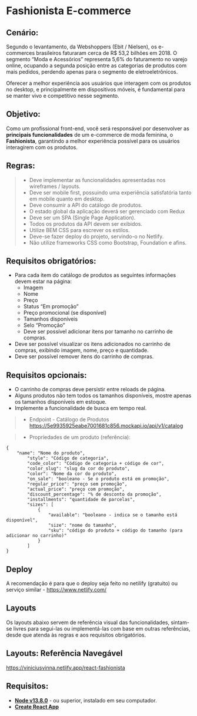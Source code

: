 # Fashionista E-commerce

## Cenário:

Segundo o levantamento, da Webshoppers (Ebit / Nielsen), os e-commerces brasileiros faturaram cerca de R\$ 53,2 bilhões em 2018. O segmento “Moda e Acessórios” representa 5,6% do faturamento no varejo online, ocupando a segunda posição entre as categorias de produtos com mais pedidos, perdendo apenas para o segmento de eletroeletrônicos.

Oferecer a melhor experiência aos usuários que interagem com os produtos no desktop, e principalmente em dispositivos móveis, é fundamental para se manter vivo e competitivo nesse segmento.

## Objetivo:

Como um profissional front-end, você será responsável por desenvolver as **principais funcionalidades** de um e-commerce de moda feminina, o **Fashionista**, garantindo a melhor experiência possível para os usuários interagirem com os produtos.

## Regras:

> - Deve implementar as funcionalidades apresentadas nos wireframes / layouts.
> - Deve ser mobile first, possuindo uma experiência satisfatória tanto em mobile quanto em desktop.
> - Deve consumir a API do catálogo de produtos.
> - O estado global da aplicação deverá ser gerenciado com Redux
> - Deve ser um SPA (Single Page Application).
> - Todos os produtos da API devem ser exibidos.
> - Utilize BEM CSS para escrever os estilos.
> - Deve-se fazer deploy do projeto, servindo-o no Netlify.
> - Não utilize frameworks CSS como Bootstrap, Foundation e afins.

## Requisitos obrigatórios:

- Para cada item do catálogo de produtos as seguintes informações devem estar na página:
  - Imagem
  - Nome
  - Preço
  - Status “Em promoção”
  - Preço promocional (se disponível)
  - Tamanhos disponíveis
  - Selo “Promoção”
  - Deve ser possível adicionar itens por tamanho no carrinho de compras.
- Deve ser possível visualizar os itens adicionados no carrinho de compras, exibindo imagem, nome, preço e quantidade.
- Deve ser possível remover itens do carrinho de compras.

## Requisitos opcionais:

- O carrinho de compras deve persistir entre reloads de página.
- Alguns produtos não tem todos os tamanhos disponíveis, mostre apenas os tamanhos disponíveis em estoque.
- Implemente a funcionalidade de busca em tempo real.

> - Endpoint - Catálogo de Produtos
>   https://5e9935925eabe7001681c856.mockapi.io/api/v1/catalog

> - Propriedades de um produto (referência):

```
{
	"name": "Nome do produto",
		"style": "Código de categoria",
		"code_color": "Código de categoria + código de cor",
		"color_slug": "slug da cor do produto",
		"color": "Nome da cor do produto",
		"on_sale": "booleano - Se o produto está em promoção",
		"regular_price": "preço sem promoção",
		"actual_price": "preço com promoção",
		"discount_percentage": "% de desconto da promoção",
		"installments": "quantidade de parcelas",
		"sizes": [
			{
				"available": "booleano - indica se o tamanho está disponível",
				"size": "nome do tamanho",
				"sku": "código do produto + código do tamanho (para adicionar no carrinho)"
			}
		]
}
```

## Deploy

A recomendação é para que o deploy seja feito no netilify (gratuito) ou serviço similar - https://www.netlify.com/

## Layouts

Os layouts abaixo servem de referência visual das funcionalidades, sintam-se livres para segui-las ou implementá-las com base em outras referências, desde que atenda às regras e aos requisitos obrigatórios.

## Layouts: Referência Navegável

https://viniciusvinna.netlify.app/react-fashionista

## Requisitos:

- **[Node v13.8.0](https://nodejs.org/en/)** - ou superior, instalado em seu computador.
- **[Create React App](https://github.com/facebook/create-react-app)**
